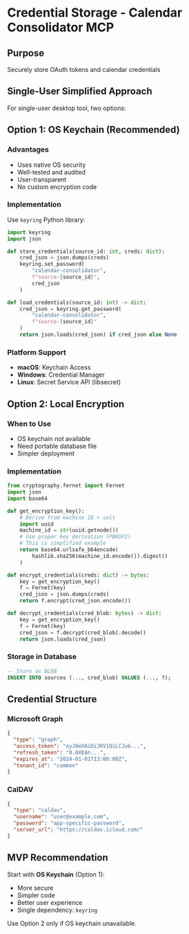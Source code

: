# Credential Storage - Calendar Consolidator MCP

## Purpose
Securely store OAuth tokens and calendar credentials

## Single-User Simplified Approach

For single-user desktop tool, two options:

## Option 1: OS Keychain (Recommended)

### Advantages
- Uses native OS security
- Well-tested and audited
- User-transparent
- No custom encryption code

### Implementation
Use `keyring` Python library:

```python
import keyring
import json

def store_credentials(source_id: int, creds: dict):
    cred_json = json.dumps(creds)
    keyring.set_password(
        "calendar-consolidator",
        f"source-{source_id}",
        cred_json
    )

def load_credentials(source_id: int) -> dict:
    cred_json = keyring.get_password(
        "calendar-consolidator",
        f"source-{source_id}"
    )
    return json.loads(cred_json) if cred_json else None
```

### Platform Support
- **macOS**: Keychain Access
- **Windows**: Credential Manager
- **Linux**: Secret Service API (libsecret)

## Option 2: Local Encryption

### When to Use
- OS keychain not available
- Need portable database file
- Simpler deployment

### Implementation
```python
from cryptography.fernet import Fernet
import json
import base64

def get_encryption_key():
    # Derive from machine ID + salt
    import uuid
    machine_id = str(uuid.getnode())
    # Use proper key derivation (PBKDF2)
    # This is simplified example
    return base64.urlsafe_b64encode(
        hashlib.sha256(machine_id.encode()).digest()
    )

def encrypt_credentials(creds: dict) -> bytes:
    key = get_encryption_key()
    f = Fernet(key)
    cred_json = json.dumps(creds)
    return f.encrypt(cred_json.encode())

def decrypt_credentials(cred_blob: bytes) -> dict:
    key = get_encryption_key()
    f = Fernet(key)
    cred_json = f.decrypt(cred_blob).decode()
    return json.loads(cred_json)
```

### Storage in Database
```sql
-- Store as BLOB
INSERT INTO sources (..., cred_blob) VALUES (..., ?);
```

## Credential Structure

### Microsoft Graph
```json
{
  "type": "graph",
  "access_token": "eyJ0eXAiOiJKV1QiLCJub...",
  "refresh_token": "0.AXEAn...",
  "expires_at": "2024-01-01T13:00:00Z",
  "tenant_id": "common"
}
```

### CalDAV
```json
{
  "type": "caldav",
  "username": "user@example.com",
  "password": "app-specific-password",
  "server_url": "https://caldav.icloud.com/"
}
```

## MVP Recommendation

Start with **OS Keychain** (Option 1):
- More secure
- Simpler code
- Better user experience
- Single dependency: `keyring`

Use Option 2 only if OS keychain unavailable.
